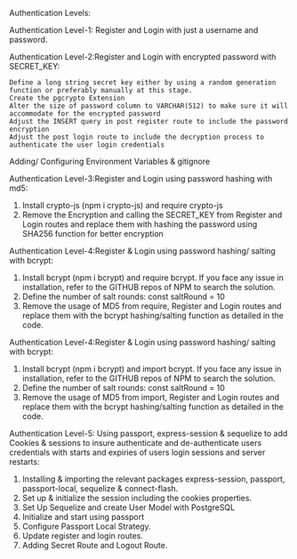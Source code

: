 Authentication Levels:

Authentication Level-1: Register and Login with just a username and password.

Authentication Level-2:Register and Login with encrypted password with SECRET_KEY:

    Define a long string secret key either by using a random generation function or preferably manually at this stage.
    Create the pgcrypto Extension
    Alter the size of password column to VARCHAR(512) to make sure it will accommodate for the encrypted password
    Adjust the INSERT query in post register route to include the password encryption
    Adjust the post login route to include the decryption process to authenticate the user login credentials

Adding/ Configuring Environment Variables & gitignore

Authentication Level-3:Register and Login using password hashing with md5:

1. Install crypto-js (npm i crypto-js) and require crypto-js
2. Remove the Encryption and calling the SECRET_KEY from Register and Login routes and replace them with hashing the password using SHA256 function for better encryption

Authentication Level-4:Register & Login using password hashing/ salting with bcrypt:

1. Install bcrypt (npm i bcrypt) and require bcrypt. If you face any issue in installation, refer to the GITHUB repos of NPM to search the solution.
2. Define the number of salt rounds: const saltRound = 10
3. Remove the usage of MD5 from require, Register and Login routes and replace them with the bcrypt hashing/salting function as detailed in the code.

Authentication Level-4:Register & Login using password hashing/ salting with bcrypt:

1. Install bcrypt (npm i bcrypt) and import bcrypt. If you face any issue in installation, refer to the GITHUB repos of NPM to search the solution.
2. Define the number of salt rounds: const saltRound = 10
3. Remove the usage of MD5 from import, Register and Login routes and replace them with the bcrypt hashing/salting function as detailed in the code.

Authentication Level-5: Using passport, express-session & sequelize to add Cookies & sessions to insure authenticate and de-authenticate users credentials with starts and expiries of users login sessions and server restarts:

1. Installing & importing the relevant packages express-session, passport, passport-local, sequelize & connect-flash.
2. Set up & initialize the session including the cookies properties.
3. Set Up Sequelize and create User Model with PostgreSQL
4. Initialize and start using passport
5. Configure Passport Local Strategy.
6. Update register and login routes.
7. Adding Secret Route and Logout Route.

